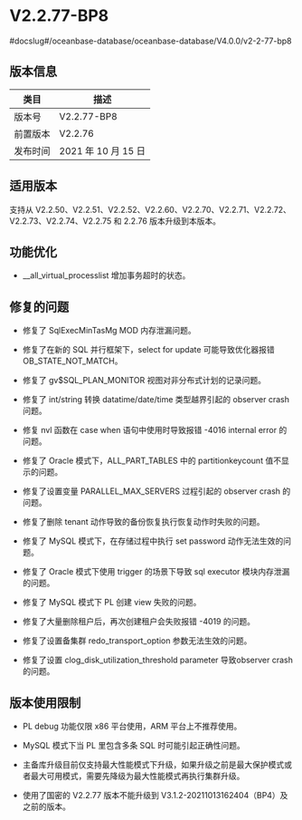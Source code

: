 V2.2.77-BP8 
================================
#docslug#/oceanbase-database/oceanbase-database/V4.0.0/v2-2-77-bp8


版本信息 
-------------------------



|  类目  |        描述        |
|------|------------------|
| 版本号  | V2.2.77-BP8      |
| 前置版本 | V2.2.76          |
| 发布时间 | 2021 年 10 月 15 日 |



适用版本 
-------------------------

支持从 V2.2.50、V2.2.51、V2.2.52、V2.2.60、V2.2.70、V2.2.71、V2.2.72、V2.2.73、V2.2.74、V2.2.75 和 2.2.76 版本升级到本版本。

功能优化 
-------------------------

* __all_virtual_processlist 增加事务超时的状态。

  




修复的问题 
--------------------------

* 修复了 SqlExecMinTasMg MOD 内存泄漏问题。

  

* 修复了在新的 SQL 并行框架下，select for update 可能导致优化器报错 OB_STATE_NOT_MATCH。

  

* 修复了 gv$SQL_PLAN_MONITOR 视图对非分布式计划的记录问题。

  

* 修复了 int/string 转换 datatime/date/time 类型越界引起的 observer crash 问题。

  

* 修复 nvl 函数在 case when 语句中使用时导致报错 -4016 internal error 的问题。

  

* 修复了 Oracle 模式下，ALL_PART_TABLES 中的 partitionkeycount 值不显示的问题。

  

* 修复了设置变量 PARALLEL_MAX_SERVERS 过程引起的 observer crash 的问题。

  

* 修复了删除 tenant 动作导致的备份恢复执行恢复动作时失败的问题。

  

* 修复了 MySQL 模式下，在存储过程中执行 set password 动作无法生效的问题。

  

* 修复了 Oracle 模式下使用 trigger 的场景下导致 sql executor 模块内存泄漏的问题。

  

* 修复了 MySQL 模式下 PL 创建 view 失败的问题。

  

* 修复了大量删除租户后，再次创建租户会失败报错 -4019 的问题。

  

* 修复了设置备集群 redo_transport_option 参数无法生效的问题。

  

* 修复了设置 clog_disk_utilization_threshold parameter 导致observer crash 的问题。

  




版本使用限制 
---------------------------

* PL debug 功能仅限 x86 平台使用，ARM 平台上不推荐使用。

  

* MySQL 模式下当 PL 里包含多条 SQL 时可能引起正确性问题。

  

* 主备库升级目前仅支持最大性能模式下升级，如果升级之前是最大保护模式或者最大可用模式，需要先降级为最大性能模式再执行集群升级。

  

* 使用了国密的 V2.2.77 版本不能升级到 V3.1.2-20211013162404（BP4）及之前的版本。

  




